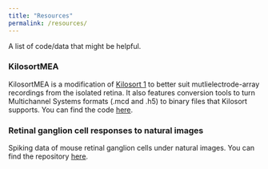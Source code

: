 ```yaml
---
title: "Resources"
permalink: /resources/
---
```


A list of code/data that might be helpful.

### KilosortMEA

KilosortMEA is a modification of [Kilosort 1](https://github.com/cortex-lab/KiloSort) to better suit mutlielectrode-array recordings from the isolated retina. It also features conversion tools to turn Multichannel Systems formats (.mcd and .h5) to binary files that Kilosort supports. You can find the code [here](https://github.com/dimokaramanlis/KiloSortMEA).

### Retinal ganglion cell responses to natural images

Spiking data of mouse retinal ganglion cells under natural images. You can find the repository [here](https://doi.org/10.12751/g-node.2j3d2i).